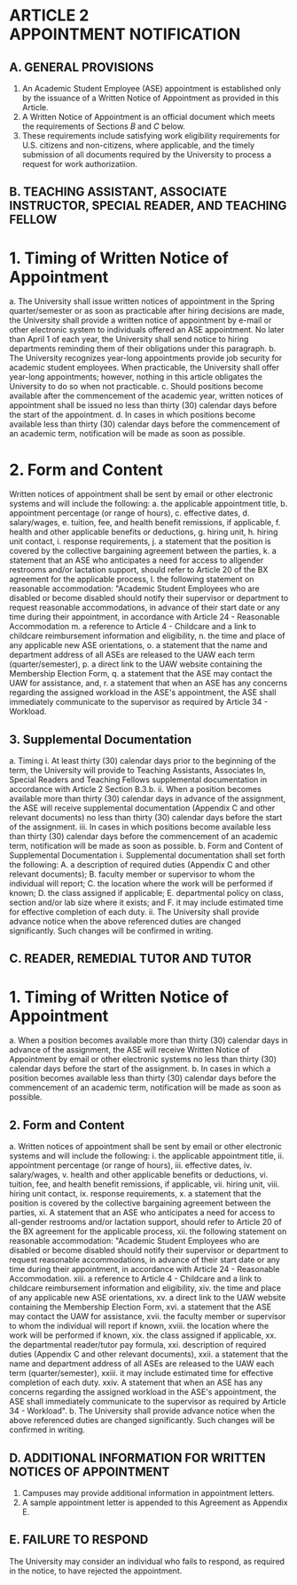 # ARTICLE 2 <br> APPOINTMENT NOTIFICATION 

## A. GENERAL PROVISIONS

1. An Academic Student Employee (ASE) appointment is established only by the issuance of a Written Notice of Appointment as provided in this Article.
2. A Written Notice of Appointment is an official document which meets the requirements of Sections $B$ and $C$ below.
3. These requirements include satisfying work eligibility requirements for U.S. citizens and non-citizens, where applicable, and the timely submission of all documents required by the University to process a request for work authorizatiion.

## B. TEACHING ASSISTANT, ASSOCIATE INSTRUCTOR, SPECIAL READER, AND TEACHING FELLOW

# 1. Timing of Written Notice of Appointment
a. The University shall issue written notices of appointment in the Spring quarter/semester or as soon as practicable after hiring decisions are made, the University shall provide a written notice of appointment by e-mail or other electronic system to individuals offered an ASE appointment. No later than April 1 of each year, the University shall send notice to hiring departments reminding them of their obligations under this paragraph.
b. The University recognizes year-long appointments provide job security for academic student employees. When practicable, the University shall offer year-long appointments; however, nothing in this article obligates the University to do so when not practicable.
c. Should positions become available after the commencement of the academic year, written notices of appointment shall be issued no less than thirty (30) calendar days before the start of the appointment.
d. In cases in which positions become available less than thirty (30) calendar days before the commencement of an academic term, notification will be made as soon as possible.
# 2. Form and Content

Written notices of appointment shall be sent by email or other electronic systems and will include the following:
a. the applicable appointment title,
b. appointment percentage (or range of hours),
c. effective dates,
d. salary/wages,
e. tuition, fee, and health benefit remissions, if applicable,
f. health and other applicable benefits or deductions,
g. hiring unit,
h. hiring unit contact,
i. response requirements,
j. a statement that the position is covered by the collective bargaining agreement between the parties,
k. a statement that an ASE who anticipates a need for access to allgender restrooms and/or lactation support, should refer to Article 20 of the BX agreement for the applicable process,
l. the following statement on reasonable accommodation: "Academic Student Employees who are disabled or become disabled should notify their supervisor or department to request reasonable accommodations, in advance of their start date or any time during their appointment, in accordance with Article 24 - Reasonable Accommodation
m. a reference to Article 4 - Childcare and a link to childcare reimbursement information and eligibility,
n. the time and place of any applicable new ASE orientations,
o. a statement that the name and department address of all ASEs are released to the UAW each term (quarter/semester),
p. a direct link to the UAW website containing the Membership Election Form,
q. a statement that the ASE may contact the UAW for assistance, and,
r. a statement that when an ASE has any concerns regarding the assigned workload in the ASE's appointment, the ASE shall immediately communicate to the supervisor as required by Article 34 - Workload.

## 3. Supplemental Documentation

  a. Timing
    i. At least thirty (30) calendar days prior to the beginning of the term, the University will provide to Teaching Assistants, Associates In, Special Readers and Teaching Fellows supplemental documentation in accordance with Article 2 Section B.3.b.
    ii. When a position becomes available more than thirty (30) calendar days in advance of the assignment, the ASE will receive supplemental documentation (Appendix C and other relevant documents) no less than thirty (30) calendar days before the start of the assignment.
    iii. In cases in which positions become available less than thirty (30) calendar days before the commencement of an academic term, notification will be made as soon as possible.
  b. Form and Content of Supplemental Documentation
    i. Supplemental documentation shall set forth the following:
      A. a description of required duties (Appendix C and other relevant documents);
      B. faculty member or supervisor to whom the individual will report;
      C. the location where the work will be performed if known;
      D. the class assigned if applicable;
      E. departmental policy on class, section and/or lab size where it exists; and
      F. it may include estimated time for effective completion of each duty.
    ii. The University shall provide advance notice when the above referenced duties are changed significantly. Such changes will be confirmed in writing.
  
## C. READER, REMEDIAL TUTOR AND TUTOR

# 1. Timing of Written Notice of Appointment
a. When a position becomes available more than thirty (30) calendar days in advance of the assignment, the ASE will receive Written Notice of Appointment by email or other electronic systems no less than thirty (30) calendar days before the start of the assignment.
b. In cases in which a position becomes available less than thirty (30) calendar days before the commencement of an academic term, notification will be made as soon as possible.

## 2. Form and Content

  a. Written notices of appointment shall be sent by email or other electronic systems and will include the following:
    i. the applicable appointment title,
    ii. appointment percentage (or range of hours),
    iii. effective dates,
    iv. salary/wages,
    v. health and other applicable benefits or deductions,
    vi. tuition, fee, and health benefit remissions, if applicable,
    vii. hiring unit,
    viii. hiring unit contact,
    ix. response requirements,
    x. a statement that the position is covered by the collective bargaining agreement between the parties,
    xi. A statement that an ASE who anticipates a need for access to all-gender restrooms and/or lactation support, should refer to Article 20 of the BX agreement for the applicable process,
    xii. the following statement on reasonable accommodation: "Academic Student Employees who are disabled or become disabled should notify their supervisor or department to request reasonable accommodations, in advance of their start date or any time during their appointment, in accordance with Article 24 - Reasonable Accommodation.
    xiii. a reference to Article 4 - Childcare and a link to childcare reimbursement information and eligibility,
    xiv. the time and place of any applicable new ASE orientations,
    xv. a direct link to the UAW website containing the Membership Election Form,
    xvi. a statement that the ASE may contact the UAW for assistance,
    xvii. the faculty member or supervisor to whom the individual will report if known,
    xviii. the location where the work will be performed if known,
    xix. the class assigned if applicable,
    xx. the departmental reader/tutor pay formula,
    xxi. description of required duties (Appendix C and other relevant documents),
    xxii. a statement that the name and department address of all ASEs are released to the UAW each term (quarter/semester),
    xxiii. it may include estimated time for effective completion of each duty.
    xxiv. A statement that when an ASE has any concerns regarding the assigned workload in the ASE's appointment, the ASE shall immediately communicate to the supervisor as required by Article 34 - Workload".
  b. The University shall provide advance notice when the above referenced duties are changed significantly. Such changes will be confirmed in writing.

## D. ADDITIONAL INFORMATION FOR WRITTEN NOTICES OF APPOINTMENT

1. Campuses may provide additional information in appointment letters.
2. A sample appointment letter is appended to this Agreement as Appendix E.

## E. FAILURE TO RESPOND

The University may consider an individual who fails to respond, as required in the notice, to have rejected the appointment.

